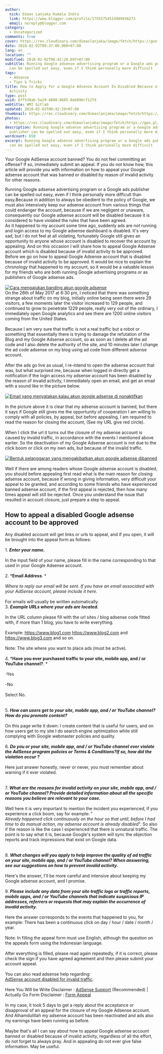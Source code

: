 ```yaml
---
author:
  nick: Dimas Lanjaka Kumala Indra
  link: https://www.blogger.com/profile/17555754514989936273
  email: noreply@blogger.com
category:
  - Uncategorized
comments: true
cover: https://res.cloudinary.com/dimaslanjaka/image/fetch/https://goo.gl/zYJ88W
date: 2018-02-02T08:37:00.000+07:00
lang: en
location: ""
modified: 2018-02-02T08:42:29.697+07:00
subtitle: Running Google adsense advertising program or a Google ads publisher
  can be spelled out easy, even if I think personally more difficult
tags:
  - Adsense
  - Tips & Tricks
title: How to Apply for a Google Adsense Account In Disabled Because of Invalid
  Activity
type: post
uuid: 6ff538ab-5a29-4888-8685-8eb89bcf12fd
webtitle: WMI Gitlab
updated: 2018-02-02T08:42:29+07:00
thumbnail: https://res.cloudinary.com/dimaslanjaka/image/fetch/https://goo.gl/zYJ88W
photos:
  - https://res.cloudinary.com/dimaslanjaka/image/fetch/https://goo.gl/zYJ88W
description: Running Google adsense advertising program or a Google ads
  publisher can be spelled out easy, even if I think personally more difficult
wordcount: 650
excerpt: Running Google adsense advertising program or a Google ads publisher
  can be spelled out easy, even if I think personally more difficult
---
```


Your Google AdSense account banned? You do not feel committing an offense? If so, immediately submit an appeal. If you do not know how, this article will provide you with information on how to appeal your Google adsense account that was banned or disabled by reason of invalid activity for other reasons.<br><div>Running Google adsense advertising program or a Google ads publisher can be spelled out easy, even if I think personally more difficult than easy.Because in addition to always be obedient to the policy of Google, we must also intensively keep our adsense account from various things that could endanger the account, because if we are negligent or unaware, consequently our Google adsense account will be disabled because it is considered to have violated the rules that have been agreed. </div><div>As it happened to my account some time ago, suddenly ads are not running and login access to my Google adsense dashboard is disabled. It's very sad, but I do not feel at all violating, fortunately Google still gives an opportunity to anyone whose account is disabled to recover the account by appealing. And on this occasion I will share how to appeal Google Adsense account which is disabled because of invalid activity to be approved. </div><div>Before we go on how to appeal Google Adsense account that is disabled because of invalid activity to be approved. It would be nice to explain the chronology that happened to my account, so it would be a valuable lesson for my friends who are both running Google advertising programs or as publishers of Google adsense ads. <br><br><div><a href="http://weblight.in/?lite_url=https://res.cloudinary.com/dimaslanjaka/image/fetch/https://goo.gl/zYJ88W" rel="noopener noreferer nofollow"> <img alt="Cara mengajukan banding akun google adsense" id="-wl-ii1" src="https://res.cloudinary.com/dimaslanjaka/image/fetch/https://goo.gl/zYJ88W"> </a> </div></div>On the 26th of May 2017 at 6:30 pm, I noticed that there was something strange about traffic on my blog, initially online being seen there were 29 visitors, a few moments later the visitor increased to 129 people, and continued to grow to penetrate 1229 people, really very out of the ordinary, I immediately open Google analytics and see there are 1200 online visitors coming from the United States.<br><br>Because I am very sure that traffic is not a real traffic but a robot or something that essentially there is trying to damage the refutation of the Blog and my Google Adsense account, so as soon as I delete all the ad code and I also delete the authority of the site, and 10 minutes later I change the ad code adsense on my blog using ad code from different adsense account.<br><br>After the ads go live as usual, I re-intend to open the adsense account that was, but what surprised me, because when logged in directly get a notification if the login access my adsense account has been disabled by the reason of invalid activity, I immediately open an email, and get an email with a sound like in the picture below.<br><br><div><a href="https://res.cloudinary.com/dimaslanjaka/image/fetch/https://goo.gl/jeAEFs" rel="noopener noreferer nofollow"> <img alt="Email yang menyatakan kalau akun google adsense di nonaktifkan" src="https://res.cloudinary.com/dimaslanjaka/image/fetch/https://goo.gl/jeAEFs"> </a></div><br>In the picture above it is clear that my adsense account is banned, but there it says if Google still gives me the opportunity of cooperation I am willing to comply with all policies, by appeal, but before appealing, I am required to read the reason for closing the account, (See my URL give red circle).<br><br>When I click the url it turns out the closure of my adsense account is caused by invalid traffic, in accordance with the events I mentioned above earlier. So the deactivation of my Google Adsense account is not due to the click boom or click on my own ads, but because of the invalid traffic.<br><br><div><a href="https://goo.gl/qaZscf" rel="noopener noreferer nofollow"> <img alt="Bentuk pelanggaran yang mengakibatkan akun google adsense dibanned" src="https://goo.gl/qaZscf"> </a></div><br>Well if there are among readers whose Google adsense account is disabled, you should before appealing first read what is the main reason for closing adsense account, because if wrong in giving information, very difficult your appeal to be granted, and according to some friends who have experienced banned adsense account, if the first appeal is rejected, then how many times appeal will still be rejected. Once you understand the issue that resulted in account closure, just prepare a step to appeal.<br><h2> How to appeal a disabled Google adsense account to be approved</h2>Any disabled account will get links or urls to appeal, and if you open, it will be brought into the appeal form as follows:<br><br>1. *<strong>Enter your name.</strong>*<br><br>In the input field of your name, please fill in the name corresponding to that used in your Google Adsense account.<br><br>2. *<strong>Email Address</strong>. *<br><br><em>Where to reply our email will be sent.</em><em> If you have an email associated with your AdSense account, please include it here</em>.<br><br>For emails will usually be written automatically.<br>3. *<strong>Example URLs where your ads are located.</strong>*<br><br>In the URL column please fill with the url sites / blog adsense code fitted with, if more than 1 blog, you have to write everything.<br><br>Example: https://www.blog1.com https://www.blog2.com and https://www.blog3.com and so on.<br><br>Note: The site where you want to place ads (must be active).<br><br>4. *<strong>Have you ever purchased traffic to your site, mobile app, and / or YouTube channel?</strong>. *<br><br>-Yes<br><br>-No<br><br>Select No.<br><br><br>5. *<strong>How can users get to your site, mobile app, and / or YouTube channel?</strong><strong>How do you promote content?</strong>*<br><br>On this page write it down: I create content that is useful for users, and on how users get to my site I do search engine optimization while still complying with Google webmaster policies and quality.<br><br>6. *<strong>Do you or your site, mobile app, and / or YouTube channel ever violate the AdSense program policies or Terms &amp; Conditions?</strong><strong>If so, how did the violation occur ?</strong>*<br><br>Here just answer honestly, never or never, you must remember about warning if it ever violated.<br><br><br>7. *<strong>What are the reasons for invalid activity on your site, mobile app, and / or YouTube channel?</strong><strong> Provide detailed information about all the specific reasons you believe are relevant to your case.</strong>*<br><br>Well here it is very important to mention the incident you experienced, if you experience a click boom, say for example: "<br><em> Already happened click continuously on the hour so that until, before I had time to do manual action, my adsense account is already disabled</em>". So also if the reason is like the case I experienced that there is unnatural traffic. The point is to say what it is, because Google's system will sync the objection reports and track impressions that exist on Google data.<br><br><br>8. *<strong>What changes will you apply to help improve the quality of ad traffic on your site, mobile app, and / or YouTube channel?</strong><strong> When answering, see our suggestions on how to prevent invalid activity.</strong>*<br><br>Here's the answer, I'll be more careful and intensive about keeping my Google adsense account, and I promise.<br><br>9. *<strong>Please include any data from your site traffic logs or traffic reports, mobile apps, and / or YouTube channels that indicate suspicious IP addresses, referrers or requests that may explain the occurrence of invalid activity.</strong>*<br><br>Here the answer corresponds to the events that happened to you, for example: There has been a continuous click on day / hour / date / month / year.<br><br>Note: In filling the appeal form must use English, although the question on the appeals form using the Indonesian language.<br><br>After everything is filled, please read again repeatedly, if it is correct, please check the sign if you have agreed agreement and then please submit your account appeal.<br><br>You can also read adsense help regarding:<br><a href="https://goo.gl/Ptjqxl" rel="noopener noreferer nofollow"> AdSense account disabled for invalid traffic</a>.<br><br>Here You Will be Write Disclaimer :&nbsp;<a href="https://support.google.com/adsense/troubleshooter/2707037" rel="noopener noreferer nofollow">AdSense Support</a>&nbsp;(Recommended) | Actually Go Form Disclaimer :&nbsp;<a href="https://support.google.com/adsense/contact/appeal_form" rel="noopener noreferer nofollow">Form Appeal</a><br><br>In my case, it took 5 days to get a reply about the acceptance or disapproval of an appeal for the closure of my Google Adsense account. And Alhamdulillah&nbsp;my adsense account has been reactivated and ads also my earnings have been running as before.<br><br>Maybe that's all I can say about how to appeal Google adsense account banned or disabled because of invalid activity, regardless of all the effort, do not forget to always pray. And in appealing do not ever give false information. May be useful.